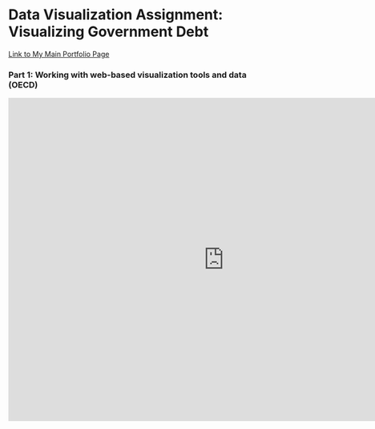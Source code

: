 

# Data Visualization Assignment: Visualizing Government Debt

<a href="https://mganska.github.io/ganska-portfolio/">Link to My Main Portfolio Page</a>

### Part 1: Working with web-based visualization tools and data (OECD)
<iframe src="https://data.oecd.org/chart/61Cw" width="860" height="645" style="border: 0" mozallowfullscreen="true" webkitallowfullscreen="true" allowfullscreen="true"><a href="https://data.oecd.org/chart/61Cw" target="_blank">OECD Chart: General government debt, Total, % of GDP, Annual, 2017</a></iframe>

